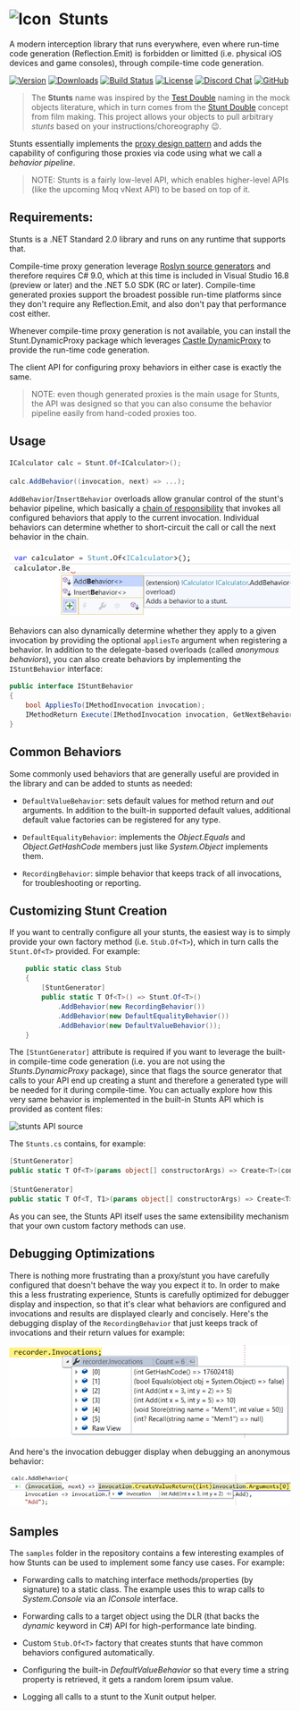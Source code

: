 <h1 id="stunts"><img src="https://github.com/kzu/stunts/raw/main/docs/img/icon.png" alt="Icon" height="48" width="48" style="vertical-align: text-top; border: 0px; padding: 0px; margin: 0px">&nbsp;&nbsp;Stunts</h1>

A modern interception library that runs everywhere, even where run-time code generation (Reflection.Emit) is forbidden or limitted (i.e. physical iOS devices and game consoles), through compile-time code generation.

[![Version](https://img.shields.io/nuget/vpre/Stunts.svg?color=royalblue)](https://www.nuget.org/packages/Stunts)
[![Downloads](https://img.shields.io/nuget/dt/Stunts?color=darkmagenta)](https://www.nuget.org/packages/Stunts)
[![Build Status](https://dev.azure.com/kzu/oss/_apis/build/status/stunts?branchName=main)](http://build.azdo.io/kzu/oss/45)
[![License](https://img.shields.io/github/license/kzu/stunts.svg?color=blue)](https://github.com/kzu/stunts/blob/main/LICENSE)
[![Discord Chat](https://img.shields.io/badge/chat-on%20discord-7289DA.svg)](https://discord.gg/AfGsdRa)
[![GitHub](https://img.shields.io/badge/-source-181717.svg?logo=GitHub)](https://github.com/kzu/stunts)


> The **Stunts** name was inspired by the [Test Double](http://xunitpatterns.com/Test%20Double.html) naming in the mock objects literature, which in turn comes from the [Stunt Double](https://en.wikipedia.org/wiki/Stunt_double) concept from film making. This project allows your objects to pull arbitrary *stunts* based on your instructions/choreography 😉.

Stunts essentially implements the [proxy design pattern](https://en.wikipedia.org/wiki/Proxy_pattern) and adds the capability of configuring those proxies via code using what we call a *behavior pipeline*. 

> NOTE: Stunts is a fairly low-level API, which enables higher-level APIs (like the upcoming Moq vNext API) to be based on top of it.

## Requirements:

Stunts is a .NET Standard 2.0 library and runs on any runtime that supports that. 

Compile-time proxy generation leverage [Roslyn source generators](https://github.com/dotnet/roslyn/blob/master/docs/features/source-generators.cookbook.md) and therefore requires C# 9.0, which at this time is included in Visual Studio 16.8 (preview or later) and the .NET 5.0 SDK (RC or later). Compile-time generated proxies support the broadest possible run-time platforms since they don't require any Reflection.Emit, and also don't pay that performance cost either.

Whenever compile-time proxy generation is not available, you can install the Stunt.DynamicProxy package which leverages [Castle DynamicProxy](https://github.com/castleproject/Core/blob/master/docs/dynamicproxy-introduction.md) to provide the run-time code generation.

The client API for configuring proxy behaviors in either case is exactly the same. 

> NOTE: even though generated proxies is the main usage for Stunts, the API was designed so that you can also consume the behavior pipeline easily from hand-coded proxies too.

## Usage

```csharp
ICalculator calc = Stunt.Of<ICalculator>();

calc.AddBehavior((invocation, next) => ...);
```

`AddBehavior`/`InsertBehavior` overloads allow granular control of the stunt's behavior pipeline, which basically a [chain of responsibility](https://en.wikipedia.org/wiki/Chain-of-responsibility_pattern) that invokes all configured behaviors that apply to the current invocation. Individual behaviors can determine whether to short-circuit the call or call the next behavior in the chain. 

![Stunts Overloads](docs/img/AddInsertBehavior.png)

Behaviors can also dynamically determine whether they apply to a given invocation by providing the optional `appliesTo` argument when registering a behavior. In addition to the  delegate-based overloads (called *anonymous behaviors*), you can also create behaviors by implementing the `IStuntBehavior` interface:

```csharp
public interface IStuntBehavior
{
    bool AppliesTo(IMethodInvocation invocation);
    IMethodReturn Execute(IMethodInvocation invocation, GetNextBehavior next);
}
```

## Common Behaviors

Some commonly used behaviors that are generally useful are provided in the library and can be added to stunts as needed:

* `DefaultValueBehavior`: sets default values for method return and *out* arguments. In addition to the built-in supported default values, additional default value factories can be registered for any type.

* `DefaultEqualityBehavior`: implements the *Object.Equals* and *Object.GetHashCode* members just like *System.Object* implements them.

* `RecordingBehavior`: simple behavior that keeps track of all invocations, for troubleshooting or reporting.

## Customizing Stunt Creation

If you want to centrally configure all your stunts, the easiest way is to simply provide your own factory method (i.e. `Stub.Of<T>`), which in turn calls the `Stunt.Of<T>` provided. For example:

```csharp
    public static class Stub
    {
        [StuntGenerator]
        public static T Of<T>() => Stunt.Of<T>()
            .AddBehavior(new RecordingBehavior())
            .AddBehavior(new DefaultEqualityBehavior())
            .AddBehavior(new DefaultValueBehavior());
    }
```

The `[StuntGenerator]` attribute is required if you want to leverage the built-in compile-time code generation (i.e. you are not using the *Stunts.DynamicProxy* package), since that flags the source generator that calls to your API end up creating a stunt and therefore a generated type will be needed for it during compile-time. You can actually explore how this very same behavior is implemented in the built-in Stunts API which is provided as content files:

![stunts API source](docs/img/StuntsApi.png)

The `Stunts.cs` contains, for example:

```csharp
[StuntGenerator]
public static T Of<T>(params object[] constructorArgs) => Create<T>(constructorArgs);

[StuntGenerator]
public static T Of<T, T1>(params object[] constructorArgs) => Create<T>(constructorArgs, typeof(T1));
```

As you can see, the Stunts API itself uses the same extensibility mechanism that your own custom factory methods can use.


## Debugging Optimizations

There is nothing more frustrating than a proxy/stunt you have carefully configured that doesn't behave the way you expect it to. In order to make this a less frustrating experience, Stunts is carefully optimized for debugger display and inspection, so that it's clear what behaviors are configured and invocations and results are displayed clearly and concisely. Here's the debugging display of the `RecordingBehavior` that just keeps track of invocations and their return values for example:

![debugging display](docs/img/DebuggerDisplay.png)

And here's the invocation debugger display when debugging an anonymous behavior:

![behavior debugging](docs/img/DebuggingBehavior.png)



## Samples

The `samples` folder in the repository contains a few interesting examples of how Stunts can be used to implement some fancy use cases. For example:

* Forwarding calls to matching interface methods/properties (by signature) to a static class. The example uses this to wrap calls to *System.Console* via an *IConsole* interface.

* Forwarding calls to a target object using the DLR (that backs the *dynamic* keyword in C#) API for high-performance late binding. 
 
* Custom `Stub.Of<T>` factory that creates stunts that have common behaviors configured automatically.

* Configuring the built-in *DefaultValueBehavior* so that every time a string property is retrieved, it gets a random lorem ipsum value.

* Logging all calls to a stunt to the Xunit output helper.